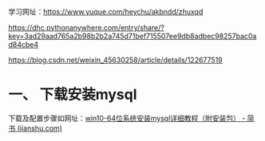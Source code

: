 学习网址：https://www.yuque.com/heychu/akbndd/zhuxqd

https://dhc.pythonanywhere.com/entry/share/?key=3ad29aad765a2b98b2b2a745d71bef715507ee9db8adbec98257bac0ad84cbe4

https://blog.csdn.net/weixin_45630258/article/details/122677519

# 一、 下载安装mysql

下载及配置步骤如网址：[win10-64位系统安装mysql详细教程（附安装包） - 简书 (jianshu.com)](https://www.jianshu.com/p/dc278931d71e)
